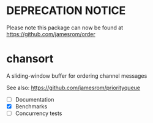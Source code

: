 # DEPRECATION NOTICE
Please note this package can now be found at https://github.com/jamesrom/order

# chansort
A sliding-window buffer for ordering channel messages

See also: https://github.com/jamesrom/priorityqueue

 - [ ] Documentation
 - [x] Benchmarks
 - [ ] Concurrency tests
